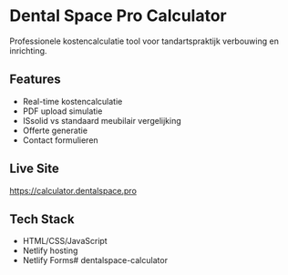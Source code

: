 # Dental Space Pro Calculator

Professionele kostencalculatie tool voor tandartspraktijk verbouwing en inrichting.

## Features
- Real-time kostencalculatie
- PDF upload simulatie  
- ISsolid vs standaard meubilair vergelijking
- Offerte generatie
- Contact formulieren

## Live Site
https://calculator.dentalspace.pro

## Tech Stack
- HTML/CSS/JavaScript
- Netlify hosting
- Netlify Forms# dentalspace-calculator
